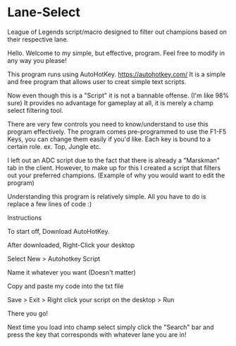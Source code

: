 # Lane-Select
League of Legends script/macro designed to filter out champions based on their respective lane.

Hello. Welcome to my simple, but effective, program. Feel free to modify in any way you please!

This program runs using AutoHotKey. https://autohotkey.com/ 
It is a simple and free program that allows user to creat simple text scripts.

Now even though this is a "Script" it is not a bannable offense. (I'm like 98% sure)
It provides no advantage for gameplay at all, it is merely a champ select filtering tool.

There are very few controls you need to know/understand to use this program effectively.
The program comes pre-programmed to use the F1-F5 Keys, you can change them easily if you'd like.
Each key is bound to a certain role. ex. Top, Jungle etc.

I left out an ADC script due to the fact that there is already a "Marskman" tab in the client.
However, to make up for this I created a script that filters out your preferred champions. 
(Example of why you would want to edit the program)

Understanding this program is relatively simple. All you have to do is replace a few lines of code :)



Instructions

To start off, Download AutoHotKey.

After downloaded, Right-Click your desktop

Select New > Autohotkey Script

Name it whatever you want (Doesn't matter)

Copy and paste my code into the txt file

Save > Exit > Right click your script on the desktop > Run

There you go!

Next time you load into champ select simply click the "Search" bar and press the key that corresponds with whatever lane you are in!

